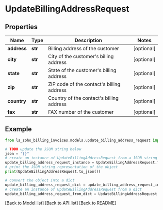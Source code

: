 # UpdateBillingAddressRequest


## Properties

Name | Type | Description | Notes
------------ | ------------- | ------------- | -------------
**address** | **str** | Billing address of the customer | [optional] 
**city** | **str** | City of the customer&#39;s billing address | [optional] 
**state** | **str** | State of the customer&#39;s billing address | [optional] 
**zip** | **str** | ZIP code of the contact&#39;s billing address | [optional] 
**country** | **str** | Country of the contact&#39;s billing address | [optional] 
**fax** | **str** | FAX number of the customer | [optional] 

## Example

```python
from ls_zoho_billing_invoices.models.update_billing_address_request import UpdateBillingAddressRequest

# TODO update the JSON string below
json = "{}"
# create an instance of UpdateBillingAddressRequest from a JSON string
update_billing_address_request_instance = UpdateBillingAddressRequest.from_json(json)
# print the JSON string representation of the object
print(UpdateBillingAddressRequest.to_json())

# convert the object into a dict
update_billing_address_request_dict = update_billing_address_request_instance.to_dict()
# create an instance of UpdateBillingAddressRequest from a dict
update_billing_address_request_from_dict = UpdateBillingAddressRequest.from_dict(update_billing_address_request_dict)
```
[[Back to Model list]](../README.md#documentation-for-models) [[Back to API list]](../README.md#documentation-for-api-endpoints) [[Back to README]](../README.md)



